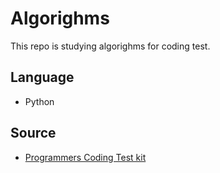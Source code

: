 # Algorighms

This repo is studying algorighms for coding test.

## Language

- Python

## Source

- [Programmers Coding Test kit](https://programmers.co.kr/learn/challenges)
